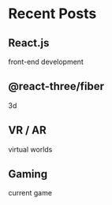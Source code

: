 # Recent Posts

## React.js

front-end development

## @react-three/fiber

3d

## VR / AR

virtual worlds

## Gaming

current game
